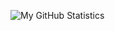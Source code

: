 ![My GitHub Statistics](https://github-readme-stats.vercel.app/api?username=T9Air&show_icons=true&count_private=true&theme=slateorange&include_all_commits=true)
<!-- ![Top Langs](https://github-readme-stats.vercel.app/api/top-langs/?username=T9Air&layout=compact&theme=slateorange) -->
